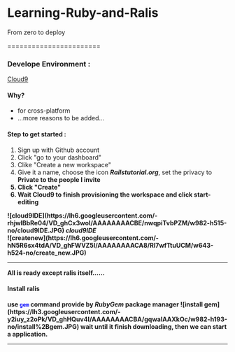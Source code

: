 Learning-Ruby-and-Ralis
=======================

From zero to deploy

=======================

<h3>Develope Environment : </h3><a href="https://c9.io/">Cloud9</a>
<h4>Why?</h4>
<ul>
  <li>for cross-platform</li>
  <li>...more reasons to be added...</li>
</ul>
<h4>Step to get started : </h4>
<ol>
  <li>Sign up with Github account</li>
  <li>Click "go to your dashboard"</li>
  <li>Clike "Create a new workspace"</li>
  <li>Give it a name, choose the icon <i><b> Railstutorial.org</b></i>, set the privacy to <b>Private to the people I invite</li>
  <li>Click "Create"</li>
  <li>Wait Cloud9 to finish provisioning the workspace and click start-editing</li>
</ol>
![cloud9IDE](https://lh6.googleusercontent.com/-rhjwIBbRe04/VD_ghCx3woI/AAAAAAAACBE/nwqpiTvbPZM/w982-h515-no/cloud9IDE.JPG)
<i>cloud9IDE</i><br>
![createnew](https://lh6.googleusercontent.com/-hN5R6sx4tdA/VD_ghFWVZ5I/AAAAAAAACA8/Rl7wfTtuUCM/w643-h524-no/create_new.JPG)

<i></i>

<hr/>
<font >All is ready except ralis itself......</font>
<h4>Install ralis</h4>
use <code><font color="blue">gem</font></code> command provide by <i>RubyGem</i> package manager
![install gem](https://lh3.googleusercontent.com/-y2iuy_z2oPk/VD_ghHQuv4I/AAAAAAAACBA/gqwalAAXkOc/w982-h193-no/install%2Bgem.JPG)
wait until it finish downloading, then we can start a application.
<hr/>
